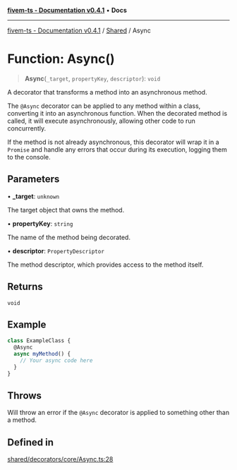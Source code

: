 [**fivem-ts - Documentation v0.4.1**](../../../README.md) • **Docs**

***

[fivem-ts - Documentation v0.4.1](../../../README.md) / [Shared](../README.md) / Async

# Function: Async()

> **Async**(`_target`, `propertyKey`, `descriptor`): `void`

A decorator that transforms a method into an asynchronous method.

The `@Async` decorator can be applied to any method within a class, converting it into an
asynchronous function. When the decorated method is called, it will execute asynchronously,
allowing other code to run concurrently.

If the method is not already asynchronous, this decorator will wrap it in a `Promise` and
handle any errors that occur during its execution, logging them to the console.

## Parameters

• **\_target**: `unknown`

The target object that owns the method.

• **propertyKey**: `string`

The name of the method being decorated.

• **descriptor**: `PropertyDescriptor`

The method descriptor, which provides access to the method itself.

## Returns

`void`

## Example

```ts
class ExampleClass {
  @Async
  async myMethod() {
    // Your async code here
  }
}
```

## Throws

Will throw an error if the `@Async` decorator is applied to something other than a method.

## Defined in

[shared/decorators/core/Async.ts:28](https://github.com/Purpose-Dev/fivem-ts/blob/main/src/shared/decorators/core/Async.ts#L28)
